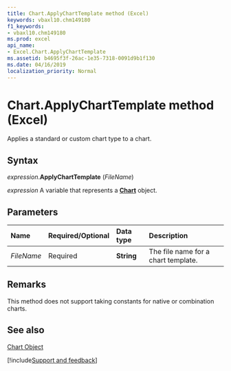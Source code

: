 ```yaml
---
title: Chart.ApplyChartTemplate method (Excel)
keywords: vbaxl10.chm149180
f1_keywords:
- vbaxl10.chm149180
ms.prod: excel
api_name:
- Excel.Chart.ApplyChartTemplate
ms.assetid: b4695f3f-26ac-1e35-7318-0091d9b1f130
ms.date: 04/16/2019
localization_priority: Normal
---
```



# Chart.ApplyChartTemplate method (Excel)

Applies a standard or custom chart type to a chart.


## Syntax

_expression_.**ApplyChartTemplate** (_FileName_)

_expression_ A variable that represents a **[Chart](Excel.Chart(object).md)** object.


## Parameters



|Name|Required/Optional|Data type|Description|
|:-----|:-----|:-----|:-----|
| _FileName_|Required| **String**|The file name for a chart template.|

## Remarks

This method does not support taking constants for native or combination charts.


## See also


[Chart Object](Excel.Chart(object).md)

[!include[Support and feedback](~/includes/feedback-boilerplate.md)]